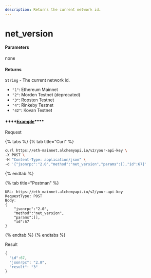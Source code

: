 ```yaml
---
description: Returns the current network id.
---
```


# net\_version

#### **Parameters**

none

#### **Returns**

`String` - The current network id.

* `"1"`: Ethereum Mainnet
* `"2"`: Morden Testnet \(deprecated\)
* `"3"`: Ropsten Testnet
* `"4"`: Rinkeby Testnet
* `"42"`: Kovan Testnet

#### \*\*\*\*[**Example**](https://composer.alchemyapi.io/?composer_state=%7B%22network%22%3A0%2C%22methodName%22%3A%22net_version%22%2C%22paramValues%22%3A%5B%5D%7D)\*\*\*\*

Request

{% tabs %}
{% tab title="Curl" %}
```bash
curl https://eth-mainnet.alchemyapi.io/v2/your-api-key \
-X POST \
-H "Content-Type: application/json" \
-d '{"jsonrpc":"2.0","method":"net_version","params":[],"id":67}'
```
{% endtab %}

{% tab title="Postman" %}
```http
URL: https://eth-mainnet.alchemyapi.io/v2/your-api-key
RequestType: POST
Body: 
{
    "jsonrpc":"2.0",
    "method":"net_version",
    "params":[],
    "id":67
}
```
{% endtab %}
{% endtabs %}

Result

```javascript
{
  "id":67,
  "jsonrpc": "2.0",
  "result": "3"
}
```

### 

